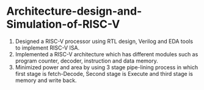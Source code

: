 # Architecture-design-and-Simulation-of-RISC-V
1. Designed a RISC-V processor using RTL design, Verilog and EDA tools to implement RISC-V ISA. 
2. Implemented a RISC-V architecture which has different modules such as program counter, decoder, instruction and data memory.
3. Minimized power and area by using 3 stage pipe-lining process in which first stage is fetch-Decode, Second stage is
Execute and third stage is memory and write back.
